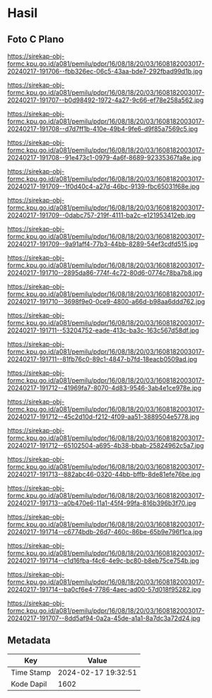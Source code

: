# Hasil

## Foto C Plano

https://sirekap-obj-formc.kpu.go.id/a081/pemilu/pdpr/16/08/18/20/03/1608182003017-20240217-191706--fbb326ec-06c5-43aa-bde7-292fbad99d1b.jpg

https://sirekap-obj-formc.kpu.go.id/a081/pemilu/pdpr/16/08/18/20/03/1608182003017-20240217-191707--b0d98492-1972-4a27-9c66-ef78e258a562.jpg

https://sirekap-obj-formc.kpu.go.id/a081/pemilu/pdpr/16/08/18/20/03/1608182003017-20240217-191708--d7d7ff1b-410e-49b4-9fe6-d9f85a7569c5.jpg

https://sirekap-obj-formc.kpu.go.id/a081/pemilu/pdpr/16/08/18/20/03/1608182003017-20240217-191708--91e473c1-0979-4a6f-8689-92335367fa8e.jpg

https://sirekap-obj-formc.kpu.go.id/a081/pemilu/pdpr/16/08/18/20/03/1608182003017-20240217-191709--1f0d40c4-a27d-46bc-9139-fbc65031f68e.jpg

https://sirekap-obj-formc.kpu.go.id/a081/pemilu/pdpr/16/08/18/20/03/1608182003017-20240217-191709--0dabc757-219f-4111-ba2c-e121953412eb.jpg

https://sirekap-obj-formc.kpu.go.id/a081/pemilu/pdpr/16/08/18/20/03/1608182003017-20240217-191709--9a91aff4-77b3-44bb-8289-54ef3cdfd515.jpg

https://sirekap-obj-formc.kpu.go.id/a081/pemilu/pdpr/16/08/18/20/03/1608182003017-20240217-191710--2895da86-774f-4c72-80d6-0774c78ba7b8.jpg

https://sirekap-obj-formc.kpu.go.id/a081/pemilu/pdpr/16/08/18/20/03/1608182003017-20240217-191710--3698f9e0-0ce9-4800-a66d-b98aa6ddd762.jpg

https://sirekap-obj-formc.kpu.go.id/a081/pemilu/pdpr/16/08/18/20/03/1608182003017-20240217-191711--53204752-eade-413c-ba3c-163c567d58df.jpg

https://sirekap-obj-formc.kpu.go.id/a081/pemilu/pdpr/16/08/18/20/03/1608182003017-20240217-191711--81fb76c0-89c1-4847-b7fd-18eacb0509ad.jpg

https://sirekap-obj-formc.kpu.go.id/a081/pemilu/pdpr/16/08/18/20/03/1608182003017-20240217-191712--41969fa7-8070-4d83-9546-3ab4e1ce978e.jpg

https://sirekap-obj-formc.kpu.go.id/a081/pemilu/pdpr/16/08/18/20/03/1608182003017-20240217-191712--45c2d10d-f212-4f09-aa51-3889504e5778.jpg

https://sirekap-obj-formc.kpu.go.id/a081/pemilu/pdpr/16/08/18/20/03/1608182003017-20240217-191712--65102504-a695-4b38-bbab-25824962c5a7.jpg

https://sirekap-obj-formc.kpu.go.id/a081/pemilu/pdpr/16/08/18/20/03/1608182003017-20240217-191713--882abc46-0320-44bb-bffb-8de81efe76be.jpg

https://sirekap-obj-formc.kpu.go.id/a081/pemilu/pdpr/16/08/18/20/03/1608182003017-20240217-191713--a0b470e6-11a1-45f4-99fa-816b396b3f70.jpg

https://sirekap-obj-formc.kpu.go.id/a081/pemilu/pdpr/16/08/18/20/03/1608182003017-20240217-191714--c6774bdb-26d7-460c-86be-65b9e796f1ca.jpg

https://sirekap-obj-formc.kpu.go.id/a081/pemilu/pdpr/16/08/18/20/03/1608182003017-20240217-191714--c1d16fba-f4c6-4e9c-bc80-b8eb75ce754b.jpg

https://sirekap-obj-formc.kpu.go.id/a081/pemilu/pdpr/16/08/18/20/03/1608182003017-20240217-191714--ba0cf6e4-7786-4aec-ad00-57d018f95282.jpg

https://sirekap-obj-formc.kpu.go.id/a081/pemilu/pdpr/16/08/18/20/03/1608182003017-20240217-191707--8dd5af94-0a2a-45de-a1a1-8a7dc3a72d24.jpg


## Metadata

| Key        | Value               |
| ---------- | ------------------- |
| Time Stamp | 2024-02-17 19:32:51 |
| Kode Dapil | 1602                |



